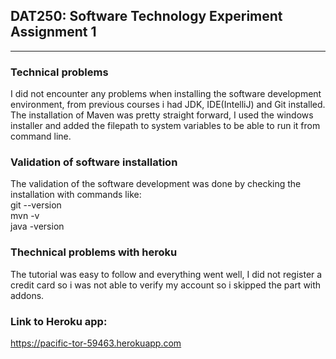 ## DAT250: Software Technology Experiment Assignment 1
---

### Technical problems 
I did not encounter any problems when installing the software development environment, from previous courses i had JDK, IDE(IntelliJ) and Git installed.
The installation of Maven was pretty straight forward, I used the windows installer and added the filepath to system variables to be able to run it from command line.

### Validation of software installation 
The validation of the software development was done by checking the installation with commands like:\
git --version  
mvn -v  
java -version  

### Thechnical problems with heroku

The tutorial was easy to follow and everything went well, I did not register a credit card so i was not able to verify my account so i skipped the part with addons.

### Link to Heroku app:

https://pacific-tor-59463.herokuapp.com
